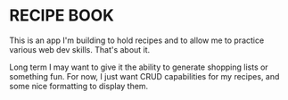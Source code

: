 # RECIPE BOOK

This is an app I'm building to hold recipes and to allow me to practice various web dev skills. That's about it.

Long term I may want to give it the ability to generate shopping lists or something fun. For now, I just want CRUD capabilities for my recipes, and some nice formatting to display them.
